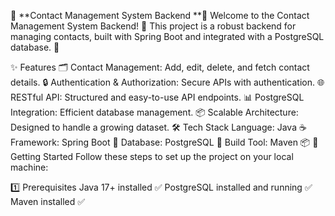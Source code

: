 📇 **Contact Management System Backend **🚀 
Welcome to the Contact Management System Backend! 🎉 This project is a robust backend for managing contacts, built with Spring Boot and integrated with a PostgreSQL database. 🚀

✨ Features
🗂️ Contact Management: Add, edit, delete, and fetch contact details.
🔒 Authentication & Authorization: Secure APIs with authentication.
🌐 RESTful API: Structured and easy-to-use API endpoints.
📊 PostgreSQL Integration: Efficient database management.
📦 Scalable Architecture: Designed to handle a growing dataset.
🛠️ Tech Stack
Language: Java ☕
Framework: Spring Boot 🌱
Database: PostgreSQL 🐘
Build Tool: Maven 📦
🚀 Getting Started
Follow these steps to set up the project on your local machine:

1️⃣ Prerequisites
Java 17+ installed ✅
PostgreSQL installed and running ✅
Maven installed ✅
